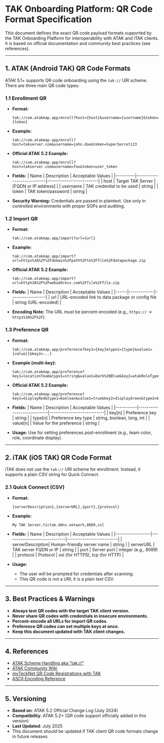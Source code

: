 # TAK Onboarding Platform: QR Code Format Specification

This document defines the exact QR code payload formats supported by the TAK Onboarding Platform for interoperability with ATAK and iTAK clients. It is based on official documentation and community best practices (see references).

---

## 1. ATAK (Android TAK) QR Code Formats

ATAK 5.1+ supports QR code onboarding using the `tak://` URI scheme. There are three main QR code types:

### 1.1 Enrollment QR
- **Format:**
  ```
  tak://com.atakmap.app/enroll?host={host}&username={username}&token={token}
  ```
- **Example:**
  ```
  tak://com.atakmap.app/enroll?host=takserver.com&username=john.doe&token=SuperSecret123
  ```
- **Official ATAK 5.2 Example:**
  ```
  tak://com.atakmap.app/enroll?host=takserver.com&username=foo&token=user_token
  ```
- **Fields:**
  | Name     | Description                | Acceptable Values         |
  |----------|----------------------------|--------------------------|
  | host     | Target TAK Server          | [FQDN or IP address]     |
  | username | TAK credential to be used  | string                   |
  | token    | TAK token/password         | string                   |

- **Security Warning:** Credentials are passed in plaintext. Use only in controlled environments with proper SOPs and auditing.

### 1.2 Import QR
- **Format:**
  ```
  tak://com.atakmap.app/import?url={url}
  ```
- **Example:**
  ```
  tak://com.atakmap.app/import?url=https%3A%2F%2Fdomain%2Fpath%2Fto%2Ffile%2Fdatapackage.zip
  ```
- **Official ATAK 5.2 Example:**
  ```
  tak://com.atakmap.app/import?url=http%3A%2F%2Fwebaddress.com%2Ffile%2Ffile.zip
  ```
- **Fields:**
  | Name | Description | Acceptable Values |
  |------|-------------|------------------|
  | url  | URL-encoded link to data package or config file | string (URL-encoded) |

- **Encoding Note:** The URL must be percent-encoded (e.g., `https://` → `https%3A%2F%2F`).

### 1.3 Preference QR
- **Format:**
  ```
  tak://com.atakmap.app/preference?key1={key}&type1={type}&value1={value}[&key2=...]
  ```
- **Example (multi-key):**
  ```
  tak://com.atakmap.app/preference?key1=locationTeam&type1=string&value1=Dark%20Blue&key2=atakRoleType&type2=string&value2=Team%20Member&key3=coord_display_pref&type3=string&value3=UTM&key4=alt_display_agl&type4=boolean&value4=true
  ```
- **Official ATAK 5.2 Example:**
  ```
  tak://com.atakmap.app/preference?key1=displayRed&type1=boolean&value1=true&key2=displayGreen&type2=boolean&value2=true
  ```
- **Fields:**
  | Name      | Description                | Acceptable Values           |
  |-----------|----------------------------|----------------------------|
  | key[n]    | Preference key             | string                     |
  | type[n]   | Preference key type        | string, boolean, long, int |
  | value[n]  | Value for the preference   | string                     |

- **Usage:** Use for setting preferences post-enrollment (e.g., team color, role, coordinate display).

---

## 2. iTAK (iOS TAK) QR Code Format

iTAK does not use the `tak://` URI scheme for enrollment. Instead, it supports a plain CSV string for Quick Connect.

### 2.1 Quick Connect (CSV)
- **Format:**
  ```
  {serverDescription},{serverURL},{port},{protocol}
  ```
- **Example:**
  ```
  My TAK Server,tictak.ddns.network,8089,ssl
  ```
- **Fields:**
  | Name             | Description                  | Acceptable Values         |
  |------------------|------------------------------|--------------------------|
  | serverDescription| Human-friendly server name    | string                   |
  | serverURL        | TAK server FQDN or IP        | string                   |
  | port             | Server port                  | integer (e.g., 8089)     |
  | protocol         | Protocol                     | ssl (for HTTPS), tcp (for HTTP) |

- **Usage:**
  - The user will be prompted for credentials after scanning.
  - This QR code is not a URI; it is a plain text CSV.

---

## 3. Best Practices & Warnings
- **Always test QR codes with the target TAK client version.**
- **Never share QR codes with credentials in insecure environments.**
- **Percent-encode all URLs for import QR codes.**
- **Preference QR codes can set multiple keys at once.**
- **Keep this document updated with TAK client changes.**

---

## 4. References
- [ATAK Scheme Handling aka "tak://"](https://wiki.tak.gov/spaces/DEV/pages/125370826/ATAK+Scheme+Handling+aka+tak)
- [ATAK Community Wiki](https://github.com/deptofdefense/AndroidTacticalAssaultKit-CIV/wiki)
- [myTeckNet QR Code Registrations with TAK](https://mytecknet.com/tak-qr-codes/)
- [ASCII Encoding Reference](https://www.w3schools.com/tags/ref_urlencode.ASP)

---

## 5. Versioning
- **Based on**: ATAK 5.2 Official Change Log (July 2024)
- **Compatibility**: ATAK 5.2+ (QR code support officially added in this version)
- **Last Updated**: July 2025
- This document should be updated if TAK client QR code formats change in future releases. 
